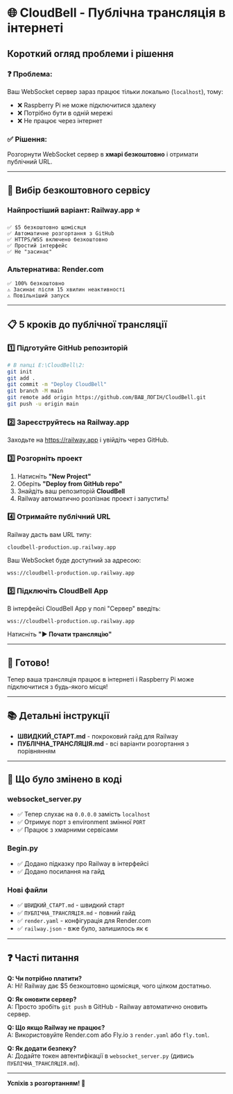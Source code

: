# 🌐 CloudBell - Публічна трансляція в інтернеті

## Короткий огляд проблеми і рішення

### ❓ Проблема:
Ваш WebSocket сервер зараз працює тільки локально (`localhost`), тому:
- ❌ Raspberry Pi не може підключитися здалеку
- ❌ Потрібно бути в одній мережі
- ❌ Не працює через інтернет

### ✅ Рішення:
Розгорнути WebSocket сервер в **хмарі безкоштовно** і отримати публічний URL.

---

## 🎯 Вибір безкоштовного сервісу

### Найпростіший варіант: **Railway.app** ⭐

```
✅ $5 безкоштовно щомісяця
✅ Автоматичне розгортання з GitHub
✅ HTTPS/WSS включено безкоштовно
✅ Простий інтерфейс
✅ Не "засинає"
```

### Альтернатива: **Render.com**

```
✅ 100% безкоштовно
⚠️ Засинає після 15 хвилин неактивності
⚠️ Повільніший запуск
```

---

## 📋 5 кроків до публічної трансляції

### 1️⃣ Підготуйте GitHub репозиторій

```bash
# В папці E:\CloudBell\2:
git init
git add .
git commit -m "Deploy CloudBell"
git branch -M main
git remote add origin https://github.com/ВАШ_ЛОГІН/CloudBell.git
git push -u origin main
```

### 2️⃣ Зареєструйтесь на Railway.app

Заходьте на https://railway.app і увійдіть через GitHub.

### 3️⃣ Розгорніть проект

1. Натисніть **"New Project"**
2. Оберіть **"Deploy from GitHub repo"**
3. Знайдіть ваш репозиторій **CloudBell**
4. Railway автоматично розпізнає проект і запустить!

### 4️⃣ Отримайте публічний URL

Railway дасть вам URL типу:
```
cloudbell-production.up.railway.app
```

Ваш WebSocket буде доступний за адресою:
```
wss://cloudbell-production.up.railway.app
```

### 5️⃣ Підключіть CloudBell App

В інтерфейсі CloudBell App у полі "Сервер" введіть:
```
wss://cloudbell-production.up.railway.app
```

Натисніть **"▶️ Почати трансляцію"**

---

## 🎉 Готово!

Тепер ваша трансляція працює в інтернеті і Raspberry Pi може підключитися з будь-якого місця!

---

## 📚 Детальні інструкції

- **ШВИДКИЙ_СТАРТ.md** - покроковий гайд для Railway
- **ПУБЛІЧНА_ТРАНСЛЯЦІЯ.md** - всі варіанти розгортання з порівнянням

---

## 🔧 Що було змінено в коді

### websocket_server.py
- ✅ Тепер слухає на `0.0.0.0` замість `localhost`
- ✅ Отримує порт з environment змінної `PORT`
- ✅ Працює з хмарними сервісами

### Begin.py
- ✅ Додано підказку про Railway в інтерфейсі
- ✅ Додано посилання на гайд

### Нові файли
- ✅ `ШВИДКИЙ_СТАРТ.md` - швидкий старт
- ✅ `ПУБЛІЧНА_ТРАНСЛЯЦІЯ.md` - повний гайд
- ✅ `render.yaml` - конфігурація для Render.com
- ✅ `railway.json` - вже було, залишилось як є

---

## ❓ Часті питання

**Q: Чи потрібно платити?**  
A: Ні! Railway дає $5 безкоштовно щомісяця, чого цілком достатньо.

**Q: Як оновити сервер?**  
A: Просто зробіть `git push` в GitHub - Railway автоматично оновить сервер.

**Q: Що якщо Railway не працює?**  
A: Використовуйте Render.com або Fly.io з `render.yaml` або `fly.toml`.

**Q: Як додати безпеку?**  
A: Додайте токен автентифікації в `websocket_server.py` (дивись `ПУБЛІЧНА_ТРАНСЛЯЦІЯ.md`).

---

**Успіхів з розгортанням! 🚀**

